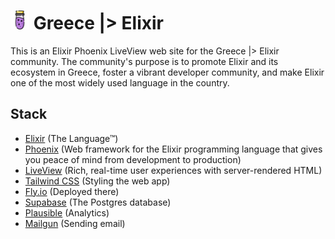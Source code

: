 # <img src="priv/static/images/elixir.svg" alt="Greece |> Elixir" width="30"> Greece |> Elixir

This is an Elixir Phoenix LiveView web site for the Greece |> Elixir community. The community's purpose is to promote Elixir and its ecosystem in Greece, foster a vibrant developer community, and make Elixir one of the most widely used language in the country.

## Stack

- [Elixir](https://elixir-lang.org) (The Language™)
- [Phoenix](https://www.phoenixframework.org) (Web framework for the Elixir programming language that gives you peace of mind from development to production)
- [LiveView](https://hexdocs.pm/phoenix_live_view/welcome.html) (Rich, real-time user experiences with server-rendered HTML)
- [Tailwind CSS](https://tailwindcss.com) (Styling the web app)
- [Fly.io](https://fly.io) (Deployed there)
- [Supabase](https://supabase.com) (The Postgres database)
- [Plausible](https://plausible.io) (Analytics)
- [Mailgun](https://www.mailgun.com) (Sending email)
